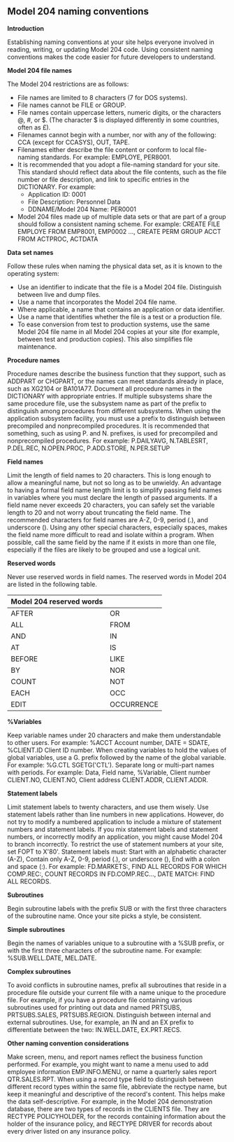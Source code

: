 ## Model 204 naming conventions

**Introduction**

Establishing naming conventions at your site helps everyone involved in reading, writing, or updating Model 204 code. Using consistent naming conventions makes the code easier for future developers to understand.

**Model 204 file names**

The Model 204 restrictions are as follows:

*   File names are limited to 8 characters (7 for DOS systems).
*   File names cannot be FILE or GROUP.
*   File names contain uppercase letters, numeric digits, or the characters @, #, or $. (The character $ is displayed differently in some countries, often as £).
*   Filenames cannot begin with a number, nor with any of the following: CCA (except for CCASYS), OUT, TAPE.
*   Filenames either describe the file content or conform to local file-naming standards. For example: EMPLOYE, PER8001.
*   It is recommended that you adopt a file-naming standard for your site. This standard should reflect data about the file contents, such as the file number or file description, and link to specific entries in the DICTIONARY. For example:
    *   Application ID: 0001
    *   File Description: Personnel Data
    *   DDNAME/Model 204 Name: PER0001
*   Model 204 files made up of multiple data sets or that are part of a group should follow a consistent naming scheme. For example: CREATE FILE EMPLOYE FROM EMP8001, EMP0002 ..., CREATE PERM GROUP ACCT FROM ACTPROC, ACTDATA

**Data set names**

Follow these rules when naming the physical data set, as it is known to the operating system:

*   Use an identifier to indicate that the file is a Model 204 file. Distinguish between live and dump files.
*   Use a name that incorporates the Model 204 file name.
*   Where applicable, a name that contains an application or data identifier.
*   Use a name that identifies whether the file is a test or a production file.
*   To ease conversion from test to production systems, use the same Model 204 file name in all Model 204 copies at your site (for example, between test and production copies). This also simplifies file maintenance.

**Procedure names**

Procedure names describe the business function that they support, such as ADDPART or CHGPART, or the names can meet standards already in place, such as XG2104 or BA101A77. Document all procedure names in the DICTIONARY with appropriate entries. If multiple subsystems share the same procedure file, use the subsystem name as part of the prefix to distinguish among procedures from different subsystems. When using the application subsystem facility, you must use a prefix to distinguish between precompiled and nonprecompiled procedures. It is recommended that something, such as using P. and N. prefixes, is used for precompiled and nonprecompiled procedures. For example: P.DAILYAVG, N.TABLESRT, P.DEL.REC, N.OPEN.PROC, P.ADD.STORE, N.PER.SETUP

**Field names**

Limit the length of field names to 20 characters. This is long enough to allow a meaningful name, but not so long as to be unwieldy. An advantage to having a formal field name length limit is to simplify passing field names in variables where you must declare the length of passed arguments. If a field name never exceeds 20 characters, you can safely set the variable length to 20 and not worry about truncating the field name. The recommended characters for field names are A-Z, 0-9, period (.), and underscore (). Using any other special characters, especially spaces, makes the field name more difficult to read and isolate within a program. When possible, call the same field by the name if it exists in more than one file, especially if the files are likely to be grouped and use a logical unit.

**Reserved words**

Never use reserved words in field names. The reserved words in Model 204 are listed in the following table.

| Model 204 reserved words |  |
|---|---|
| AFTER | OR |
| ALL | FROM | RECORD |
| AND | IN | RECORDS |
| AT | IS | TAB |
| BEFORE | LIKE | THEN |
| BY | NOR | LT |
| COUNT | NOT | NE |
| EACH | OCC | VALUE |
| EDIT | OCCURRENCE | WITH |


**%Variables**

Keep variable names under 20 characters and make them understandable to other users. For example: %ACCT Account number, DATE = SDATE, %CLIENT.ID Client ID number. When creating variables to hold the values of global variables, use a G. prefix followed by the name of the global variable. For example: %G.CTL SGETG('CTL'). Separate long or multi-part names with periods. For example: Data, Field name, %Variable, Client number CLIENT.NO, CLIENT.NO, Client address CLIENT.ADDR, CLIENT.ADDR.

**Statement labels**

Limit statement labels to twenty characters, and use them wisely. Use statement labels rather than line numbers in new applications. However, do not try to modify a numbered application to include a mixture of statement numbers and statement labels. If you mix statement labels and statement numbers, or incorrectly modify an application, you might cause Model 204 to branch incorrectly. To restrict the use of statement numbers at your site, set FOPT to X'80'. Statement labels must: Start with an alphabetic character (A-Z), Contain only A-Z, 0-9, period (.), or underscore (), End with a colon and space (:). For example: FD.MARKETS:, FIND ALL RECORDS FOR WHICH COMP.REC:, COUNT RECORDS IN FD.COMP.REC..., DATE MATCH: FIND ALL RECORDS.

**Subroutines**

Begin subroutine labels with the prefix SUB or with the first three characters of the subroutine name. Once your site picks a style, be consistent.

**Simple subroutines**

Begin the names of variables unique to a subroutine with a %SUB prefix, or with the first three characters of the subroutine name. For example: %SUB.WELL.DATE, MEL.DATE.

**Complex subroutines**

To avoid conflicts in subroutine names, prefix all subroutines that reside in a procedure file outside your current file with a name unique to the procedure file. For example, if you have a procedure file containing various subroutines used for printing out data and named PRTSUBS, PRTSUBS.SALES, PRTSUBS.REGION. Distinguish between internal and external subroutines. Use, for example, an IN and an EX prefix to differentiate between the two: IN.WELL.DATE, EX.PRT.RECS.

**Other naming convention considerations**

Make screen, menu, and report names reflect the business function performed. For example, you might want to name a menu used to add employee information EMP.INFO.MENU, or name a quarterly sales report QTR.SALES.RPT. When using a record type field to distinguish between different record types within the same file, abbreviate the rectype name, but keep it meaningful and descriptive of the record's content. This helps make the data self-descriptive. For example, in the Model 204 demonstration database, there are two types of records in the CLIENTS file. They are RECTYPE POLICYHOLDER, for the records containing information about the holder of the insurance policy, and RECTYPE DRIVER for records about every driver listed on any insurance policy.
